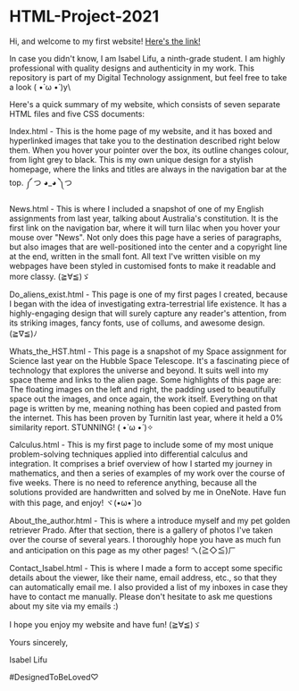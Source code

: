 # HTML-Project-2021
Hi, and welcome to my first website! [Here's the link!](https://valensce.io/T1-HTML-Assignment/)

In case you didn't know, I am Isabel Lifu, a ninth-grade student. I am highly professional with quality designs and authenticity in my work. This repository is part of my Digital Technology assignment, but feel free to take a look ( •̀ ω •́ )y\


Here's a quick summary of my website, which consists of seven separate HTML files and five CSS documents:

Index.html - This is the home page of my website, and it has boxed and hyperlinked images that take you to the destination described right below them. When you hover your pointer over the box, its outline changes colour, from light grey to black. This is my own unique design for a stylish homepage, where the links and titles are always in the navigation bar at the top. ༼ つ ◕_◕ ༽つ

News.html - This is where I included a snapshot of one of my English assignments from last year, talking about Australia's constitution. It is the first link on the navigation bar, where it will turn lilac when you hover your mouse over "News". Not only does this page have a series of paragraphs, but also images that are well-positioned into the center and a copyright line at the end, written in the small font. All text I've written visible on my webpages have been styled in customised fonts to make it readable and more classy. (≧∀≦)ゞ

Do_aliens_exist.html - This page is one of my first pages I created, because I began with the idea of investigating extra-terrestrial life existence. It has a highly-engaging design that will surely capture any reader's attention, from its striking images, fancy fonts, use of collums, and awesome design. (≧∇≦)ﾉ

Whats_the_HST.html - This page is a snapshot of my Space assignment for Science last year on the Hubble Space Telescope. It's a fascinating piece of technology that explores the universe and beyond. It suits well into my space theme and links to the alien page. Some highlights of this page are: The floating images on the left and right, the padding used to beautifully space out the images, and once again, the work itself. Everything on that page is written by me, meaning nothing has been copied and pasted from the internet. This has been proven by Turnitin last year, where it held a 0% similarity report. STUNNING! ( •̀ ω •́ )✧

Calculus.html - This is my first page to include some of my most unique problem-solving techniques applied into differential calculus and integration. It comprises a brief overview of how I started my journey in mathematics, and then a series of examples of my work over the course of five weeks. There is no need to reference anything, because all the solutions provided are handwritten and solved by me in OneNote. Have fun with this page, and enjoy! ヾ(•ω•`)o

About_the_author.html - This is where a introduce myself and my pet golden retriever Prado. After that section, there is a gallery of photos I've taken over the course of several years. I thoroughly hope you have as much fun and anticipation on this page as my other pages! ㄟ(≧◇≦)ㄏ

Contact_Isabel.html - This is where I made a form to accept some specific details about the viewer, like their name, email address, etc., so that they can automatically email me. I also provided a list of my inboxes in case they have to contact me manually. Please don't hesitate to ask me questions about my site via my emails :)

I hope you enjoy my website and have fun! (≧∀≦)ゞ

Yours sincerely, 

Isabel Lifu

#DesignedToBeLoved♡


